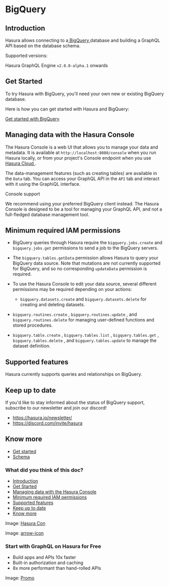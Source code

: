 # BigQuery

## Introduction​

Hasura allows connecting to a[ BigQuery ](https://cloud.google.com/bigquery)database and building a GraphQL API based on
the database schema.

Supported versions:

Hasura GraphQL Engine `v2.0.0-alpha.1` onwards

## Get Started​

To try Hasura with BigQuery, you'll need your own new or existing BigQuery database.

Here is how you can get started with Hasura and BigQuery:

[ Get started with BigQuery ](https://hasura.io/docs/latest/databases/bigquery/getting-started/index/)

## Managing data with the Hasura Console​

The Hasura Console is a web UI that allows you to manage your data and metadata. It is available at `http://localhost:8080/console` when you run Hasura locally, or from your project's Console endpoint when you use[ Hasura Cloud ](https://cloud.hasura.io).

The data-management features (such as creating tables) are available in the `Data` tab. You can access your GraphQL API
in the `API` tab and interact with it using the GraphiQL interface.

Console support

We recommend using your preferred BigQuery client instead. The Hasura Console is designed to be a tool for managing your
GraphQL API, and not a full-fledged database management tool.

## Minimum required IAM permissions​

- BigQuery queries through Hasura require the `bigquery.jobs.create` and `bigquery.jobs.get` permissions to send a job
to the BigQuery servers.
- The `bigquery.tables.getData` permission allows Hasura to query your BigQuery data source. Note that mutations are not
currently supported for BigQuery, and so no corresponding `updateData` permission is required.
- To use the Hasura Console to edit your data source, several different permissions may be required depending on your
actions:
    - `bigquery.datasets.create` and `bigquery.datasets.delete` for creating and deleting datasets.

- `bigquery.routines.create` , `bigquery.routines.update` , and `bigquery.routines.delete` for managing user-defined
functions and stored procedures.

- `bigquery.table.create` , `bigquery.tables.list` , `bigquery.tables.get` , `bigquery.tables.delete` , and `bigquery.tables.update` to manage the dataset definition.


## Supported features​

Hasura currently supports queries and relationships on BigQuery.

## Keep up to date​

If you'd like to stay informed about the status of BigQuery support, subscribe to our newsletter and join our discord!

- [ https://hasura.io/newsletter/ ](https://hasura.io/newsletter/)
- [ https://discord.com/invite/hasura ](https://discord.com/invite/hasura)


## Know more​

- [ Get started ](https://hasura.io/docs/latest/databases/bigquery/getting-started/index/)
- [ Schema ](https://hasura.io/docs/latest/schema/bigquery/index/)


### What did you think of this doc?

- [ Introduction ](https://hasura.io/docs/latest/databases/bigquery/index/#introduction)
- [ Get Started ](https://hasura.io/docs/latest/databases/bigquery/index/#get-started)
- [ Managing data with the Hasura Console ](https://hasura.io/docs/latest/databases/bigquery/index/#managing-data-with-the-hasura-console)
- [ Minimum required IAM permissions ](https://hasura.io/docs/latest/databases/bigquery/index/#minimum-required-iam-permissions)
- [ Supported features ](https://hasura.io/docs/latest/databases/bigquery/index/#supported-features)
- [ Keep up to date ](https://hasura.io/docs/latest/databases/bigquery/index/#keep-up-to-date)
- [ Know more ](https://hasura.io/docs/latest/databases/bigquery/index/#know-more)


Image: [ Hasura Con ](https://res.cloudinary.com/dh8fp23nd/image/upload/v1686154570/hasura-con-2023/has-con-light-date_r2a2ud.png)

Image: [ arrow-icon ](https://res.cloudinary.com/dh8fp23nd/image/upload/v1683723549/main-web/chevron-right_ldbi7d.png)

### Start with GraphQL on Hasura for Free

- Build apps and APIs 10x faster
- Built-in authorization and caching
- 8x more performant than hand-rolled APIs


Image: [ Promo ](https://hasura.io/docs/assets/images/hasura-free-ff60e409244e0ea12b5a3045d1a9096b.png)